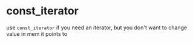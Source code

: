 const_iterator
==============
  
use `const_iterator` if you need an iterator, but you don't want to change value in mem it points to